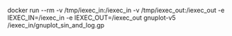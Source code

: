 docker run --rm      -v /tmp/iexec_in:/iexec_in      -v /tmp/iexec_out:/iexec_out      -e IEXEC_IN=/iexec_in      -e IEXEC_OUT=/iexec_out gnuplot-v5  /iexec_in/gnuplot_sin_and_log.gp

